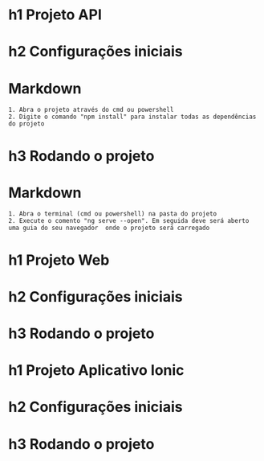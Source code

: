 # h1 Projeto API

# h2 Configurações iniciais
# Markdown
    1. Abra o projeto através do cmd ou powershell
    2. Digite o comando "npm install" para instalar todas as dependências do projeto

# h3 Rodando o projeto
# Markdown 
    1. Abra o terminal (cmd ou powershell) na pasta do projeto
    2. Execute o comento "ng serve --open". Em seguida deve será aberto uma guia do seu navegador  onde o projeto será carregado

# h1 Projeto Web

# h2 Configurações iniciais

# h3 Rodando o projeto


# h1 Projeto Aplicativo Ionic

# h2 Configurações iniciais

# h3 Rodando o projeto

